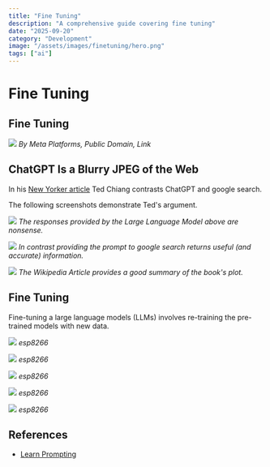 ```yaml
---
title: "Fine Tuning"
description: "A comprehensive guide covering fine tuning"
date: "2025-09-20"
category: "Development"
image: "/assets/images/finetuning/hero.png"
tags: ["ai"]
---
```


# Fine Tuning

## Fine Tuning

![](/assets/images/finetuning/meta-platforms-inc.-logo.svg)
*By Meta Platforms, Public Domain, Link*


## ChatGPT Is a Blurry JPEG of the Web

In his [New Yorker article](https://www.newyorker.com/tech/annals-of-technology/chatgpt-is-a-blurry-jpeg-of-the-web) Ted Chiang contrasts ChatGPT and google search.

The following screenshots demonstrate Ted's argument.

![](/assets/images/finetuning/summarize-the-plot-of-th...-1650x3640.png)
*The responses provided by the Large Language Model above are nonsense.*

![](/assets/images/finetuning/screen-shot-2023-08-10-at-9.36.09-am-1836x870.png)
*In contrast providing the prompt to google search returns useful (and accurate) information.*

![](/assets/images/finetuning/screen-shot-2023-08-10-at-9.39.09-am-1836x903.png)
*The Wikipedia Article provides a good summary of the book's plot.*


## Fine Tuning

Fine-tuning a large language models (LLMs) involves re-training the pre-trained models with new data.

![](/assets/images/finetuning/screenshot-2023-08-09-at-9.55.28-am-1171x1138.png)
*esp8266*

![](/assets/images/finetuning/screen-shot-2023-08-09-at-8.08.16-pm-1836x1331.png)
*esp8266*

![](/assets/images/finetuning/screen-shot-2021-03-06-at-9.28.36-pm-1596x894.png)
*esp8266*

![](/assets/images/finetuning/screen-shot-2021-03-06-at-9.28.36-pm-1596x894.png)
*esp8266*

![](/assets/images/finetuning/screen-shot-2021-03-06-at-9.28.36-pm-1596x894.png)
*esp8266*
## References

- [Learn Prompting](https://learnprompting.org/docs/intro)

